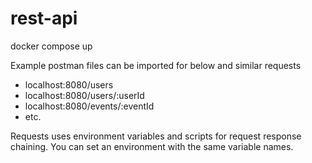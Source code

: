 # rest-api

docker compose up

Example postman files can be imported for below and similar requests
- localhost:8080/users
- localhost:8080/users/:userId
- localhost:8080/events/:eventId
- etc.

Requests uses environment variables and scripts for request response chaining. You can set an environment with the same variable names.
